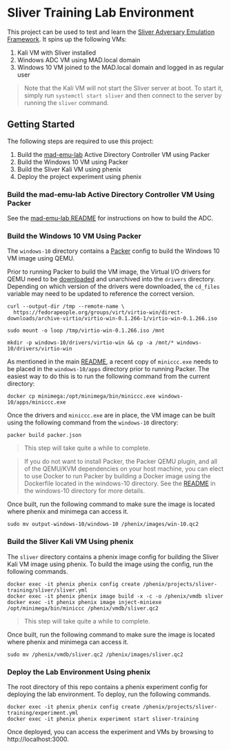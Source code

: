 # Sliver Training Lab Environment

This project can be used to test and learn the [Sliver Adversary Emulation
Framework](https://github.com/BishopFox/sliver). It spins up the following VMs:

1. Kali VM with Sliver installed
1. Windows ADC VM using MAD.local domain
1. Windows 10 VM joined to the MAD.local domain and logged in as regular user

> Note that the Kali VM will not start the Sliver server at boot. To start it,
> simply run `systemctl start sliver` and then connect to the server by running
> the `sliver` command.

## Getting Started

The following steps are required to use this project:

1. Build the [mad-emu-lab](../mad-emu-lab) Active Directory Controller VM using
   Packer
1. Build the Windows 10 VM using Packer
1. Build the Sliver Kali VM using phenix
1. Deploy the project experiment using phenix

### Build the mad-emu-lab Active Directory Controller VM Using Packer

See the [mad-emu-lab README](../mad-emu-lab/README.md) for instructions on how
to build the ADC.

### Build the Windows 10 VM Using Packer

The `windows-10` directory contains a [Packer](https://www.packer.io) config to
build the Windows 10 VM image using QEMU.

Prior to running Packer to build the VM image, the Virtual I/O drivers for QEMU
need to be
[downloaded](https://fedorapeople.org/groups/virt/virtio-win/direct-downloads/)
and unarchived into the `drivers` directory. Depending on which version of the
drivers were downloaded, the `cd_files` variable may need to be updated to
reference the correct version.

```
curl --output-dir /tmp --remote-name \
  https://fedorapeople.org/groups/virt/virtio-win/direct-downloads/archive-virtio/virtio-win-0.1.266-1/virtio-win-0.1.266.iso

sudo mount -o loop /tmp/virtio-win-0.1.266.iso /mnt

mkdir -p windows-10/drivers/virtio-win && cp -a /mnt/* windows-10/drivers/virtio-win
```

As mentioned in the main [README](../README.md), a recent copy of `miniccc.exe`
needs to be placed in the `windows-10/apps` directory prior to running Packer.
The easiest way to do this is to run the following command from the current
directory:

```
docker cp minimega:/opt/minimega/bin/miniccc.exe windows-10/apps/miniccc.exe
```

Once the drivers and `miniccc.exe` are in place, the VM image can be built using
the following command from the `windows-10` directory:

```
packer build packer.json
```

> This step will take quite a while to complete.

> If you do not want to install Packer, the Packer QEMU plugin, and all of the
> QEMU/KVM dependencies on your host machine, you can elect to use Docker to
> run Packer by building a Docker image using the Dockerfile located in the
> windows-10 directory. See the [README](windows-10/README.md) in the
> windows-10 directory for more details.

Once built, run the following command to make sure the image is located where
phenix and minimega can access it.

```
sudo mv output-windows-10/windows-10 /phenix/images/win-10.qc2
```

### Build the Sliver Kali VM Using phenix

The `sliver` directory contains a phenix image config for building the Sliver
Kali VM image using phenix. To build the image using the config, run the
following commands.

```
docker exec -it phenix phenix config create /phenix/projects/sliver-training/sliver/sliver.yml
docker exec -it phenix phenix image build -x -c -o /phenix/vmdb sliver
docker exec -it phenix phenix image inject-miniexe /opt/minimega/bin/miniccc /phenix/vmdb/sliver.qc2
```

> This step will take quite a while to complete.

Once built, run the following command to make sure the image is located where
phenix and minimega can access it.

```
sudo mv /phenix/vmdb/sliver.qc2 /phenix/images/sliver.qc2
```

### Deploy the Lab Environment Using phenix

The root directory of this repo contains a phenix experiment config for
deploying the lab environment. To deploy, run the following commands.

```
docker exec -it phenix phenix config create /phenix/projects/sliver-training/experiment.yml
docker exec -it phenix phenix experiment start sliver-training
```

Once deployed, you can access the experiment and VMs by browsing to
http://localhost:3000.
